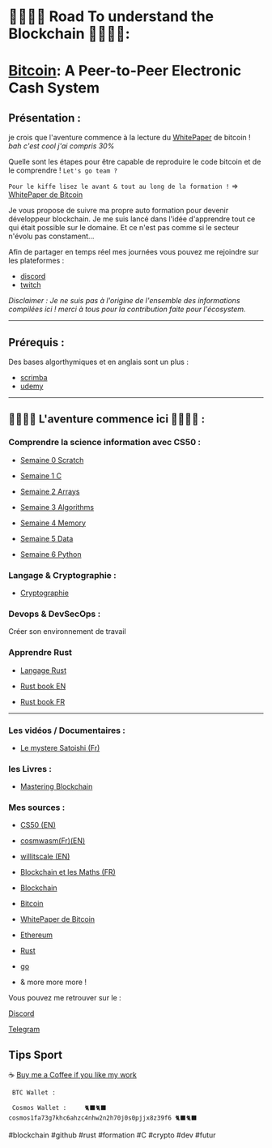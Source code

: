 # 👨‍💻👩‍💻 Road To understand the Blockchain 👨‍💻👩‍💻:


#   [Bitcoin](https://bitcoin.org/bitcoin.pdf): A Peer-to-Peer Electronic Cash System


## Présentation :

 je crois que l'aventure commence à la lecture du  [WhitePaper](https://bitcoin.org/bitcoin.pdf) de bitcoin ! *bah c'est cool j'ai compris 30%*

Quelle sont les étapes pour être capable de reproduire le code bitcoin et de le comprendre ! ``Let's go team ?``

``Pour le kiffe lisez le avant & tout au long de la formation !`` => [WhitePaper de Bitcoin](https://bitcoin.org/bitcoin.pdf)

 Je vous propose de suivre ma propre auto formation pour devenir développeur blockchain. 
Je me suis lancé dans l'idée d'apprendre tout ce qui était possible sur le domaine. Et ce n'est pas comme si le secteur n'évolu pas constament... 

Afin de partager en temps réel mes journées vous pouvez me rejoindre sur les plateformes :

 - [discord](https://discord.gg/VGhMvUmBhm) 
 - [twitch](https://www.twitch.tv/karlbl0ck)

_Disclaimer : Je ne suis pas à l'origine de l'ensemble des informations compilées ici ! merci à tous pour la contribution faite pour l'écosystem._

---

## Prérequis : 

Des bases algorthymiques et en anglais sont un plus : 

-   [scrimba](https://scrimba.com/dashboard?tab=enrolled)
-   [udemy](https://www.udemy.com/)

---

## 👨‍💻👩‍💻 L'aventure commence ici 👨‍💻👩‍💻  :

### Comprendre la science information avec CS50 : 

-  [Semaine 0 Scratch](https://github.com/BlockchainSpot/Formation-Blockchain/tree/main/0%20-%20Science%20Informatique%20CS50/Week0%20-%20Scratch)

-  [Semaine 1 C](https://github.com/BlockchainSpot/Formation-Blockchain/tree/main/0%20-%20Science%20Informatique%20CS50/Week1%20-%20C)

-  [Semaine 2 Arrays](https://github.com/BlockchainSpot/Formation-Blockchain/tree/main/0%20-%20Science%20Informatique%20CS50/Week2%20-%20Arrays)

-  [Semaine 3 Algorithms](https://github.com/BlockchainSpot/Formation-Blockchain/tree/main/0%20-%20Science%20Informatique%20CS50/Week3%20-%20Algorithms)

-  [Semaine 4 Memory](https://github.com/BlockchainSpot/Formation-Blockchain/blob/main/0%20-%20Computer%20Science%20CS50/Week4/README.md)

-  [Semaine 5 Data](https://github.com/BlockchainSpot/Formation-Blockchain/tree/main/0%20-%20Science%20Informatique%20CS50/Week5%20-%20%20Data)

-  [Semaine 6 Python](https://github.com/BlockchainSpot/Formation-Blockchain/tree/main/0%20-%20Science%20Informatique%20CS50/Week5%20-%20%20Data)

### Langage & Cryptographie : 

- [Cryptographie](https://github.com/BlockchainSpot/Formation-Blockchain/tree/main/2%20-%20Cryptography)

### Devops & DevSecOps :

Créer son environnement de travail

### Apprendre Rust 

- [Langage Rust](https://github.com/BlockchainSpot/Formation-Blockchain/tree/main/6%20-%20Langage%20Rust)

-    [Rust book EN](https://doc.rust-lang.org/book/)
-    [Rust book FR](https://jimskapt.github.io/rust-book-fr/)

---

### Les vidéos / Documentaires :

- [Le mystere Satoishi (Fr)](https://www.youtube.com/watch?v=0ETcLj5jBy4)

### les Livres :

- [Mastering Blockchain](https://www.amazon.fr/Mastering-Blockchain-distributed-consensus-cryptocurrencies/dp/1839213191/ref=sr_1_2_sspa?__mk_fr_FR=%C3%85M%C3%85%C5%BD%C3%95%C3%91&crid=22NO9FJPWMRRT&keywords=blockchain&qid=1646584849&sprefix=blockchain%2Caps%2C68&sr=8-2-spons&psc=1&spLa=ZW5jcnlwdGVkUXVhbGlmaWVyPUExMTJIQkhUSVRYQVRRJmVuY3J5cHRlZElkPUEwMjAzNDgxMkFOT05CMTkzVVlTUSZlbmNyeXB0ZWRBZElkPUEwNDU3MzY3MU82RU80QkcwWVRQUCZ3aWRnZXROYW1lPXNwX2F0ZiZhY3Rpb249Y2xpY2tSZWRpcmVjdCZkb05vdExvZ0NsaWNrPXRydWU=)

### Mes sources :

- [CS50 (EN)](https://cs50.harvard.edu/x/2022/notes/0/)
- [cosmwasm(Fr)(EN)](https://docs.cosmwasm.com/fr/dev-academy/intro)
- [willitscale (EN)](https://github.com/willitscale)
- [Blockchain et les Maths (FR)](https://www.youtube.com/watch?v=SccvFbyDaUI&t=784)
- [Blockchain ](https://fr.wikipedia.org/wiki/Blockchain)
- [Bitcoin](https://www.youtube.com/watch?v=0ETcLj5jBy4&t=1210s)
- [WhitePaper de Bitcoin](https://bitcoin.org/bitcoin.pdf)
- [Ethereum ](https://fr.wikipedia.org/wiki/Ethereum)
- [Rust ](https://www.udemy.com/course/programmer-en-rust)
- [go ](https://www.udemy.com/course/le-langage-go-formation-complete/) 

- & more more more !

Vous pouvez me retrouver sur le : 

[Discord](https://discord.gg/VGhMvUmBhm) 

[Telegram](https://t.me/blockchainspotOfficial)

 ## Tips Sport ##

☕ [Buy me a Coffee if you like my work](https://www.buymeacoffee.com/karlblock)

     BTC Wallet :  

     Cosmos Wallet :     🐈‍⬛🐈‍⬛ cosmos1fa73g7khc6ahzc4nhw2n2h70j0s0pjjx8z39f6 🐈‍⬛🐈‍⬛


#blockchain #github #rust #formation #C #crypto #dev #futur
